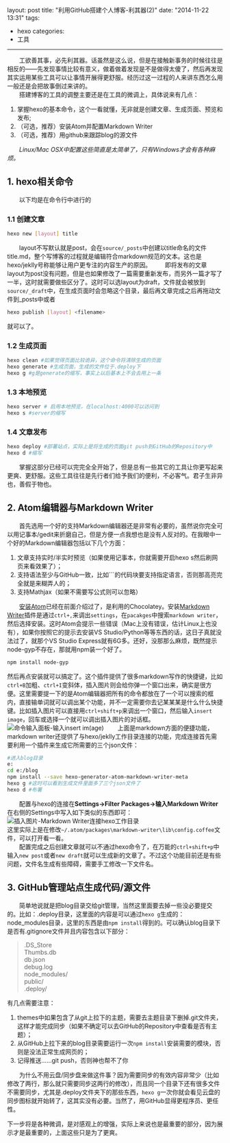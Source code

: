 layout: post
title: "利用GitHub搭建个人博客-利其器(2)"
date: "2014-11-22 13:31"
tags:
- hexo
categories:
- 工具
---

　　工欲善其事，必先利其器。话虽然是这么说，但是在接触新事务的时候往往是相反的——先发现事情比较有意义，做着做着发现是不是做得太傻了，然后再发现其实运用某些工具可以让事情开展得更舒服。经历过这一过程的人来讲东西怎么用一般还是会把故事倒过来讲的。  
　　搭建博客的工具的调整主要还是在工具的微调上，具体说来有几点：
1. 掌握hexo的基本命令，这个一看就懂，无非就是创建文章、生成页面、预览和发布;
2. （可选，推荐）安装Atom并配置Markdown Writer
3. （可选，推荐）用github来跟踪blog的源文件

　　_Linux/Mac OSX中配置这些简直是太简单了，只有Windows才会有各种麻烦。_

## 1. hexo相关命令
　　以下均是在命令行中进行的
### 1.1 创建文章
```sh
hexo new [layout] title
```
　　layout不写默认就是post，会在`source/_posts`中创建以title命名的文件title.md，整个写博客的过程就是编辑符合markdown规范的文本。这也是hexo/jeklly号称能够让用户更专注的内容生产的原因。
　　即将发布的文章layout为post没有问题，但是也如果修改了一篇需要重新发布，而另外一篇才写了一半，这时就需要做些区分了。这时可以选layout为draft，文件就会被放到`source/_draft`中，在生成页面时会忽略这个目录，最后再文章完成之后再拖动文件到_posts中或者
```sh
hexo publish [layout] <filename>
```
就可以了。
### 1.2 生成页面
```sh
hexo clean #如果觉得页面比较诡异，这个命令将清除生成的页面
hexo generate #生成页面，生成的文件位于.deploy下
hexo g #g是generate的缩写，事实上以后基本上不会去用上一条
```
### 1.3 本地预览
```sh
hexo server # 启用本地预览，在localhost:4000可以访问到
hexo s #server的缩写
```
### 1.4 文章发布
```sh
hexo deploy #部署站点，实际上是将生成的页面git push到GitHub的Repository中
hexo d #缩写
```
　　掌握这部分已经可以完完全全开始了，但是总有一些其它的工具让你更写起来更爽、更舒服。这些工具往往是先行者们给予我们的便利，不必客气。君子生非异也，善假于物也。

## 2. Atom编辑器与Markdown Writer
　　首先选用一个好的支持Markdown编辑器还是非常有必要的，虽然说你完全可以用记事本/gedit来折磨自己，但是方便一点我想也是没有人反对的。在我眼中一个好的Markdown编辑器包括以下几个方面：
1. 文章支持实时/半实时预览（如果使用记事本，你就需要开启hexo s然后刷网页来看效果了）；
2. 支持语法至少与GitHub一致，比如\`\`\`的代码块要支持指定语言，否则那高亮完全就是来糊弄人的；
3. 支持Mathjax（如果不需要写公式则可以忽略）

　　[安装Atom](2014/11/22/利用GitHub搭建个人博客-工具准备/index.html)已经在前面介绍过了，是利用的Chocolatey。安装[Markdown Writer](https://github.com/zhuochun/md-writer)插件是通过`ctrl+,`来调出`settings`，在`pacakges`中搜索`markdown writer`，然后选择安装。这时Atom会提示一些错误（Mac上没有错误，估计Linux上也没有），如果你按照它的提示去安装VS Studio/Python等等东西的话，这日子真就没法过了，就那个VS Studio Express就有6G多。还好，没那那么麻烦，既然提示node-gyp不存在，那就用npm装一个好了。
```sh
npm install node-gyp
```
然后再点安装就可以搞定了。这个插件提供了很多markdown写作的快捷键，比如`ctrl+B`加粗、`ctrl+I`变斜体，插入图片则会给你弹一个窗口出来，确实是很方便。这里需要提一下的是Atom编辑器把所有的命令都放在了一个可以搜索的框内，直接输单词就可以调出某个功能，并不一定需要你去记某某某是什么什么快捷键。比如插入图片可以直接用`ctrl+shift+p`来调出一个窗口，然后输入`insert image`，回车或选择一个就可以调出插入图片的对话框。
![命令输入面板-输入insert im(age)](http://du00.qiniudn.com/2014/11/命令输入面板-insert_im.png)
　　上面是markdown方面的便捷功能，markdown writer还提供了与hexo/jeklly工作目录连接的功能，完成连接首先需要利用一个插件来生成它所需要的三个json文件：
```sh
#进入blog目录
e:
cd e:/blog
npm install --save hexo-generator-atom-markdown-writer-meta
hexo g #这时可以看到生成文件里面多了三个json文件了
hexo d #布署
```
　　配置与hexo的连接在**Settings->Filter Packages->输入Markdown Writer**在右侧的Settings中写入如下类似的东西即可：  
![插入图片-Markdown Writer连接hexo工作目录](http://du00.qiniudn.com/2014/11/markdown_writer的hexo设置.png)  
这里实际上是在修改`~/.atom/packages\markdown-writer\lib\config.coffee`文件，可以打开看一看。  
　　配置完成之后创建文章就可以不通过hexo命令了，在万能的`ctrl+shift+p`中输入`new post`或者`new draft`就可以生成新的文章了。不过这个功能目前还是有些问题，文件名生成有些障碍，需要手工修改一下文件名。

## 3. GitHub管理站点生成代码/源文件
　　简单地说就是把blog目录交给git管理，当然这里面要去掉一些没必要提交的。比如：.deploy目录，这里面的内容是可以通过`hexo g`生成的：node_modules目录，这里的东西是由`npm install`得到的。可以确认blog目录下是否有.gitignore文件并且内容包含以下部分：
>.DS_Store  
Thumbs.db  
db.json  
debug.log  
node_modules/  
public/  
.deploy/

有几点需要注意：
1. themes中如果包含了从git上拉下的主题，需要去主题目录下删掉.git文件夹，这样才能完成同步（如果不确定可以去GitHub的Repository中查看是否有主题）；
2. 从GitHub上拉下来的blog目录需要运行一次`npm install`安装需要的模块，否则是没法正常生成网页的；
3. 记得推送……git push，否则神也帮不了你  

　　为什么不用云盘/同步盘来做这件事？因为需要同步的有效内容非常少（比如修改了两行，那么就只需要同步这两行的修改），而且同一个目录下还有很多文件不需要同步，尤其是.deploy文件夹下的那些东西，`hexo g`一次你就会看见云盘的同步图标就开始转了，这其实没有必要。当然了，用GitHub显得更程序员、更任性。

下一步将是各种微调，是对感观上的增强，实际上来说也是最重要的部分，因为展示才是最重要的，上面这些只是为了更爽。
